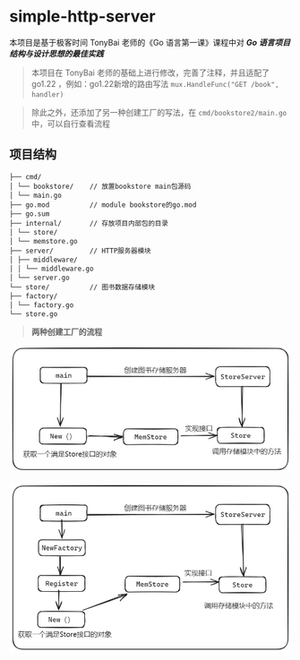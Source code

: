 # simple-http-server
本项目是基于极客时间 TonyBai 老师的《Go 语言第一课》课程中对 _**Go 语言项目结构与设计思想的最佳实践**_
> 本项目在 TonyBai 老师的基础上进行修改，完善了注释，并且适配了 go1.22 ，例如：go1.22新增的路由写法 ``mux.HandleFunc("GET /book", handler)``

> 除此之外，还添加了另一种创建工厂的写法，在 `cmd/bookstore2/main.go` 中，可以自行查看流程
## 项目结构
```
├── cmd/
│ └── bookstore/    // 放置bookstore main包源码
│ └── main.go
├── go.mod          // module bookstore的go.mod
├── go.sum
├── internal/       // 存放项目内部包的目录
│ └── store/
│ └── memstore.go
├── server/         // HTTP服务器模块
│ ├── middleware/
│ │ └── middleware.go
│ └── server.go
└── store/          // 图书数据存储模块
├── factory/
│ └── factory.go
└── store.go
```
> **两种创建工厂的流程**

![img.png](assets/images/img.png)

![img_1.png](assets/images/img_1.png)